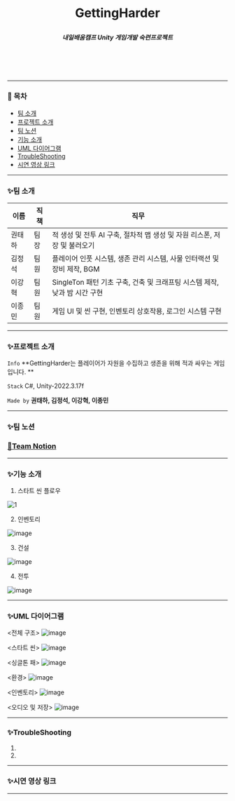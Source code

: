 <br/>
<br/>

# <p align="center"> **GettingHarder**  </p>

##### <p align="center"> <b> 내일배움캠프 Unity 게임개발 숙련프로젝트 </b>

<br/>
<br/>

<br/>

---

### 📖 목차
+ [팀 소개](#팀-소개)
+ [프로젝트 소개](#프로젝트-소개)
+ [팀 노션](#팀-노션)
+ [기능 소개](#기능-소개)
+ [UML 다이어그램](#UML-다이어그램)
+ [TroubleShooting](#TroubleShooting)
+ [시연 영상 링크](#시연-영상-링크)

---

### ✨팀 소개
| 이름   | 직책 | 직무 |
|--------|------|------|
| 권태하 | 팀장 | 적 생성 및 전투 AI 구축, 절차적 맵 생성 및 자원 리스폰, 저장 및 불러오기 |
| 김정석 | 팀원 | 플레이어 인풋 시스템, 생존 관리 시스템, 사물 인터랙션 및 장비 제작, BGM |
| 이강혁 | 팀원 | SingleTon 패턴 기초 구축, 건축 및 크래프팅 시스템 제작, 낮과 밤 시간 구현 |
| 이종민 | 팀원 | 게임 UI 및 씬 구현, 인벤토리 상호작용, 로그인 시스템 구현 |

---

### ✨프로젝트 소개

 `Info` **GettingHarder는 플레이어가 자원을 수집하고 생존을 위해 적과 싸우는 게임입니다. **

 `Stack` C#, Unity-2022.3.17f

 `Made by` **권태하, 김정석, 이강혁, 이종민** 

---

### ✨팀 노션

### [🌾Team Notion](https://www.notion.so/teamsparta/efbfef6530864b86969e6a991f6b38c3)

---

### ✨기능 소개

1. 스타트 씬 플로우

![1](https://github.com/DoOrNo33/GettingHarderPublic/assets/167051416/429837d7-bfc0-4a0f-8c12-239bcee42af6)

2. 인벤토리

![image](https://github.com/DoOrNo33/GettingHarderPublic/assets/167051416/3eddad95-17a9-45fa-8133-aa4548a5316b)

3. 건설

![image](https://github.com/DoOrNo33/GettingHarderPublic/assets/167051416/d91a207b-bd57-4639-b4eb-b4f69a932e45)

4. 전투
   
![image](https://github.com/DoOrNo33/GettingHarderPublic/assets/167051416/36077176-a2f8-46b1-8900-4b4d631b140a)

---

### ✨UML 다이어그램

<전체 구조>
![image](https://github.com/DoOrNo33/GettingHarderPublic/assets/167051416/0d456e50-8f0c-466c-bba4-46acd0e61c44)

<스타트 씬>
![image](https://github.com/DoOrNo33/GettingHarderPublic/assets/167051416/a843d43e-ee14-4e15-95be-f1632df23a6a)

<싱글톤 패>
![image](https://github.com/DoOrNo33/GettingHarderPublic/assets/167051416/498a0683-dcd2-4cd6-93c5-089da97053c6)

<환경>
![image](https://github.com/DoOrNo33/GettingHarderPublic/assets/167051416/8b251974-97c6-4866-9c6c-0c03e16a4f15)

<인벤토리>
![image](https://github.com/DoOrNo33/GettingHarderPublic/assets/167051416/7704c614-d78d-4b96-bd35-409dd6354f81)

<오디오 및 저장>
![image](https://github.com/DoOrNo33/GettingHarderPublic/assets/167051416/8b03963f-941f-4388-8b31-05d903fd2cc7)

---

### ✨TroubleShooting

1.

2. 
---

### ✨시연 영상 링크

---
